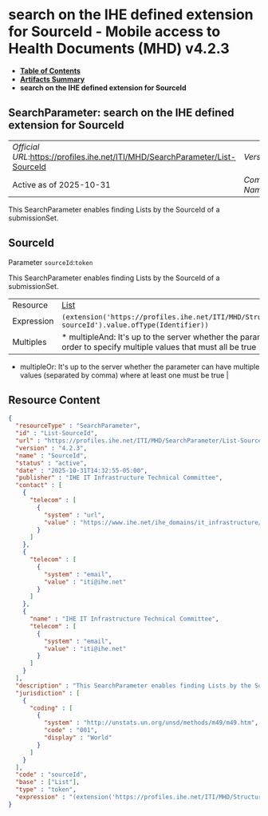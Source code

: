 # search on the IHE defined extension for SourceId - Mobile access to Health Documents (MHD) v4.2.3

* [**Table of Contents**](toc.md)
* [**Artifacts Summary**](artifacts.md)
* **search on the IHE defined extension for SourceId**

## SearchParameter: search on the IHE defined extension for SourceId 

| | |
| :--- | :--- |
| *Official URL*:https://profiles.ihe.net/ITI/MHD/SearchParameter/List-SourceId | *Version*:4.2.3 |
| Active as of 2025-10-31 | *Computable Name*:SourceId |

 
This SearchParameter enables finding Lists by the SourceId of a submissionSet. 

## SourceId

Parameter `sourceId`:`token`

This SearchParameter enables finding Lists by the SourceId of a submissionSet.

| | |
| :--- | :--- |
| Resource | [List](http://hl7.org/fhir/R4/list.html) |
| Expression | `(extension('https://profiles.ihe.net/ITI/MHD/StructureDefinition/ihe-sourceId').value.ofType(Identifier))` |
| Multiples | * multipleAnd: It's up to the server whether the parameter may repeat in order to specify multiple values that must all be true
* multipleOr: It's up to the server whether the parameter can have multiple values (separated by comma) where at least one must be true
 |



## Resource Content

```json
{
  "resourceType" : "SearchParameter",
  "id" : "List-SourceId",
  "url" : "https://profiles.ihe.net/ITI/MHD/SearchParameter/List-SourceId",
  "version" : "4.2.3",
  "name" : "SourceId",
  "status" : "active",
  "date" : "2025-10-31T14:32:55-05:00",
  "publisher" : "IHE IT Infrastructure Technical Committee",
  "contact" : [
    {
      "telecom" : [
        {
          "system" : "url",
          "value" : "https://www.ihe.net/ihe_domains/it_infrastructure/"
        }
      ]
    },
    {
      "telecom" : [
        {
          "system" : "email",
          "value" : "iti@ihe.net"
        }
      ]
    },
    {
      "name" : "IHE IT Infrastructure Technical Committee",
      "telecom" : [
        {
          "system" : "email",
          "value" : "iti@ihe.net"
        }
      ]
    }
  ],
  "description" : "This SearchParameter enables finding Lists by the SourceId of a submissionSet.",
  "jurisdiction" : [
    {
      "coding" : [
        {
          "system" : "http://unstats.un.org/unsd/methods/m49/m49.htm",
          "code" : "001",
          "display" : "World"
        }
      ]
    }
  ],
  "code" : "sourceId",
  "base" : ["List"],
  "type" : "token",
  "expression" : "(extension('https://profiles.ihe.net/ITI/MHD/StructureDefinition/ihe-sourceId').value.ofType(Identifier))"
}

```
